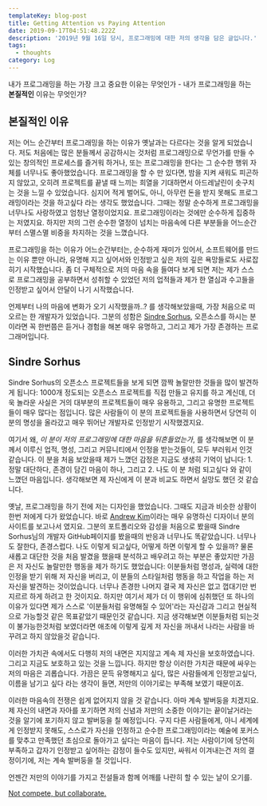 ```yaml
---
templateKey: blog-post
title: Getting Attention vs Paying Attention
date: 2019-09-17T04:51:48.222Z
description: '2019년 9월 16일 당시, 프로그래밍에 대한 저의 생각을 담은 글입니다.'
tags:
  - thoughts
category: Log
---
```

내가 프로그래밍을 하는 가장 크고 중요한 이유는 무엇인가 - 내가 프로그래밍을 하는 **본질적인** 이유는 무엇인가?

## 본질적인 이유

저는 어느 순간부터 프로그래밍을 하는 이유가 옛날과는 다르다는 것을 알게 되었습니다. 저도 처음에는 많은 분들께서 공감하시는 것처럼 프로그래밍으로 무언가를 만들 수 있는 창의적인 프로세스를 즐거워 하거나, 또는 프로그래밍을 한다는 그 순수한 행위 자체를 너무나도 좋아했었습니다. 프로그래밍을 할 수 만 있다면, 밤을 지켜 새워도 피곤하지 않았고, 오히려 프로젝트를 끝낼 때 느끼는 희열을 기대하면서 아드레날린이 솟구치는 것을 느낄 수 있었습니다. 심지어 적게 벌어도, 아니, 아무런 돈을 받지 못해도 프로그래밍이라는 것을 하고싶다 라는 생각도 했었습니다. 그때는 정말 순수하게 프로그래밍을 너무나도 사랑하였고 엄청난 열정이었지요. 프로그래밍이라는 것에만 순수하게 집중하는 저였지요. 하지만 저의 그런 순수한 열정이 넘치는 마음속에 다른 부분들을 어느순간 부터 스멸스멸 비중을 차지하는 것을 느꼈습니다.

프로그래밍을 하는 이유가 어느순간부터는, 순수하게 재미가 있어서, 소프트웨어를 만드는 이유 뿐만 아니라, 유명해 지고 싶어서와 인정받고 싶은 저의 깊은 욕망들로도 사로잡히기 시작했습니다. 좀 더 구체적으로 저의 마음 속을 들여다 보게 되면 저는 제가 스스로 프로그래밍을 공부하면서 성취할 수 있었던 저의 업적들과 제가 한 열심과 수고들을 인정받고 싶어서 안달이 나기 시작했습니다.

언제부터 나의 마음에 변화가 오기 시작했을까..? 를 생각해보았을때, 가장 처음으로 떠오르는 한 개발자가 있었습니다. 그분의 성함은 [Sindre Sorhus](https://sindresorhus.com/), 오픈소스를 하시는 분이라면 꼭 한번쯤은 듣거나 경험을 해본 매우 유명하고, 그리고 제가 가장 존경하는 프로그래머입니다.

## Sindre Sorhus

Sindre Sorhus의 오픈소스 프로젝트들을 보게 되면 깜짝 놀랄만한 것들을 많이 발견하게 됩니다: 1000개 정도되는 오픈소스 프로젝트를 직접 만들고 유지를 하고 계신데, 더욱 놀라운 사실은 거의 대부분의 프로젝트들이 매우 유용하고, 그리고 유명한 프로젝트들이 매우 많다는 점입니다. 많은 사람들이 이 분의 프로젝트들을 사용하면서 당연히 이 분의 명성을 올라갔고 매우 뛰어난 개발자로 인정받기 시작했겠지요. 

여기서 왜, _이 분이 저의 프로그래밍에 대한 마음을 뒤흔들었는가_, 를 생각해보면 이 분께서 이루신 업적, 명성, 그리고 커뮤니티에서 인정을 받는것들이, 모두 부러워서 인것 같습니다. 이 분을 처음 보았을때 제가 느꼈던 감정은 지금도 생생히 기억이 납니다: 1. 정말 대단하다, 존경이 담긴 마음이 하나, 그리고 2. 나도 이 분 처럼 되고싶다 와 같이 느꼈던 마음입니다. 생각해보면 제 자신에게 이 분과 비교도 하면서 실망도 했던 것 같습니다.

옛날, 프로그래밍을 하기 전에 저는 디자인을 했었습니다. 그때도 지금과 비슷한 상황이 한번 저에게 다가 왔었습니다. 바로 [Andrew Kim](http://www.minimallyminimal.com/)이라는 매우 유명하신 디자이너 분의 사이트를 보고나서 였지요. 그분의 포트폴리오와 감성을 처음으로 봤을때 Sindre Sorhus님의 개발자 GitHub페이지를 봤을때의 반응과 너무나도 똑같았습니다. 너무나도 잘한다, 존경스럽다. 나도 이렇게 되고싶다, 어떻게 하면 이렇게 할 수 있을까? 물론 새롭고 대단한 것을 처음 발겼을 했을때 분석하고 배우려고 하는 부분은 좋았지만 가끔은 저 자신도 놀랄만한 행동을 제가 하기도 했었습니다: 이분들처럼 명성과, 실력에 대한 인정을 받기 위해 저 자신을 버리고, 이 분들의 스타일처럼 행동을 하고 작업을 하는 저 자신을 발견하는 것이었습니다. 너무나 존경한 나머지 결국 제 자신은 없고 껍대기만 번지르르 하게 하려고 한 것이지요. 하지만 여기서 제가 더 이 행위에 심취했던 또 하나의 이유가 있다면 제가 스스로 '이분들처럼 유명해질 수 있어'라는 자신감과 그리고 현실적으로 가능할것 같은 목표같았기 때문인것 같습니다. 지금 생각해보면 이분들처럼 되는것이 불가능한것처럼 보였더라면 애초에 이렇게 깊게 저 자신을 꺼내서 나라는 사람을 바꾸려고 하지 않았을것 같습니다.

이러한 가치관 속에서도 다행히 저의 내면은 지지않고 계속 제 자신을 보호하였습니다. 그리고 지금도 보호하고 있는 것을 느낍니다. 하지만 항상 이러한 가치관 때문에 싸우는 저의 마음은 괴롭습니다. 가끔은 문득 유명해지고 싶다, 많은 사람들에게 인정받고싶다, 이름을 남기고 싶다 라는 생각이 들면, 저만의 이야기로는 부족해 보였기 때문이죠.

이러한 마음속의 전쟁은 쉽게 없어지지 않을 것 같습니다. 아마 계속 발버둥을 치겠지요. 제 자신의 내면과 자아를 포기하면 저의 신념과 저만의 소중한 이야기는 끝이날거라는 것을 알기에 포기하지 않고 발버둥을 칠 예정입니다. 구지 다른 사람들에게, 아니 세계에게 인정받지 못해도, 스스로가 자신을 인정하고 순수한 프로그래밍이라는 예술에 포커스를 맞추고 만족했던 초심으로 돌아가고 싶다는 마음이 듭니다. 저는 사람이기에 당연히 부족하고 갑자기 인정받고 싶어하는 감정이 들수도 있지만, 싸워서 이겨내는건 저의 결정이기에, 저는 계속 발버둥을 칠 것입니다.

언젠간 저만의 이야기를 가지고 전설들과 함께 어깨를 나란히 할 수 있는 날이 오기를.

[Not compete, but collaborate.](https://youtu.be/3VTsIju1dLI)
